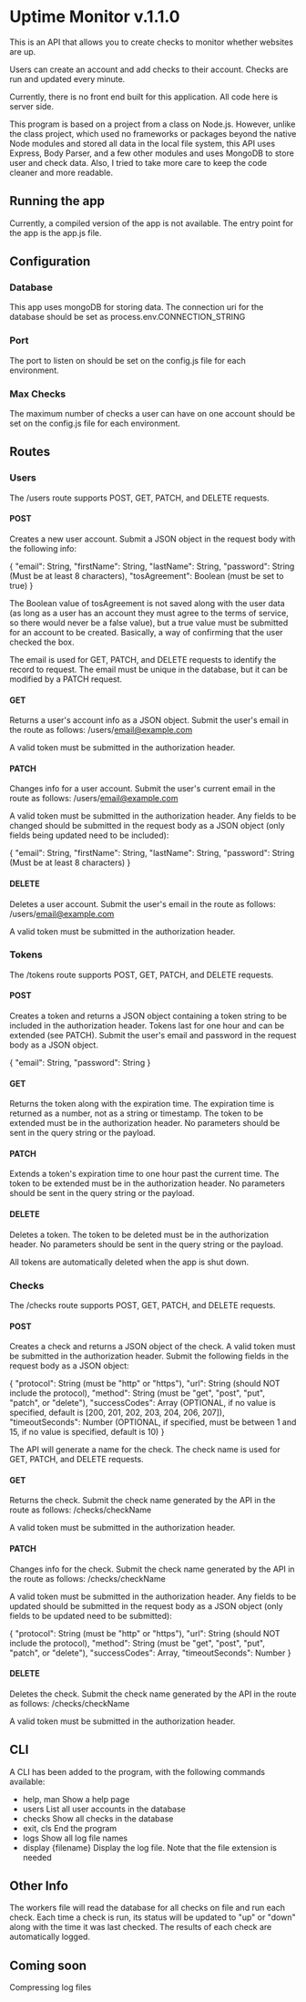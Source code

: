 # Uptime Monitor v.1.1.0

This is an API that allows you to create checks to monitor whether websites are up.

Users can create an account and add checks to their account. Checks are run and updated every minute.

Currently, there is no front end built for this application. All code here is server side.

This program is based on a project from a class on Node.js. However, unlike the class project, which used no frameworks or packages beyond the native Node modules and stored all data in the local file system, this API uses Express, Body Parser, and a few other modules and uses MongoDB to store user and check data. Also, I tried to take more care to keep the code cleaner and more readable.

## Running the app

Currently, a compiled version of the app is not available. The entry point for the app is the app.js file.

## Configuration

### Database

This app uses mongoDB for storing data. The connection uri for the database should be set as process.env.CONNECTION_STRING

### Port

The port to listen on should be set on the config.js file for each environment.

### Max Checks

The maximum number of checks a user can have on one account should be set on the config.js file for each environment.

## Routes

### Users

The /users route supports POST, GET, PATCH, and DELETE requests.

#### POST

Creates a new user account. Submit a JSON object in the request body with the following info:

{
  "email": String,
  "firstName": String,
  "lastName": String,
  "password": String (Must be at least 8 characters),
  "tosAgreement": Boolean (must be set to true)
}

The Boolean value of tosAgreement is not saved along with the user data (as long as a user has an account they must agree to the terms of service, so there would never be a false value), but a true value must be submitted for an account to be created. Basically, a way of confirming that the user checked the box.

The email is used for GET, PATCH, and DELETE requests to identify the record to request. The email must be unique in the database, but it can be modified by a PATCH request.

#### GET

Returns a user's account info as a JSON object. Submit the user's email in the route as follows: /users/email@example.com

A valid token must be submitted in the authorization header.

#### PATCH

Changes info for a user account. Submit the user's current email in the route as follows: /users/email@example.com

A valid token must be submitted in the authorization header. Any fields to be changed should be submitted in the request body as a JSON object (only fields being updated need to be included):

{
  "email": String,
  "firstName": String,
  "lastName": String,
  "password": String (Must be at least 8 characters)
}

#### DELETE

Deletes a user account. Submit the user's email in the route as follows: /users/email@example.com

A valid token must be submitted in the authorization header.

### Tokens

The /tokens route supports POST, GET, PATCH, and DELETE requests.

#### POST

Creates a token and returns a JSON object containing a token string to be included in the authorization header. Tokens last for one hour and can be extended (see PATCH). Submit the user's email and password in the request body as a JSON object.

{
  "email": String,
  "password": String
}

#### GET

Returns the token along with the expiration time. The expiration time is returned as a number, not as a string or timestamp. The token to be extended must be in the authorization header. No parameters should be sent in the query string or the payload.

#### PATCH

Extends a token's expiration time to one hour past the current time. The token to be extended must be in the authorization header. No parameters should be sent in the query string or the payload.

#### DELETE

Deletes a token. The token to be deleted must be in the authorization header. No parameters should be sent in the query string or the payload.

All tokens are automatically deleted when the app is shut down.

### Checks

The /checks route supports POST, GET, PATCH, and DELETE requests.

#### POST

Creates a check and returns a JSON object of the check. A valid token must be submitted in the authorization header. Submit the following fields in the request body as a JSON object:

{
  "protocol": String (must be "http" or "https"),
  "url": String (should NOT include the protocol),
  "method": String (must be "get", "post", "put", "patch", or "delete"),
  "successCodes": Array (OPTIONAL, if no value is specified, default is [200, 201, 202, 203, 204, 206, 207]),
  "timeoutSeconds": Number (OPTIONAL, if specified, must be between 1 and 15, if no value is specified, default is 10)
}

The API will generate a name for the check. The check name is used for GET, PATCH, and DELETE requests.

#### GET

Returns the check. Submit the check name generated by the API in the route as follows: /checks/checkName

A valid token must be submitted in the authorization header.

#### PATCH

Changes info for the check. Submit the check name generated by the API in the route as follows: /checks/checkName

A valid token must be submitted in the authorization header. Any fields to be updated should be submitted in the request body as a JSON object (only fields to be updated need to be submitted):

{
  "protocol": String (must be "http" or "https"),
  "url": String (should NOT include the protocol),
  "method": String (must be "get", "post", "put", "patch", or "delete"),
  "successCodes": Array,
  "timeoutSeconds": Number
}

#### DELETE

Deletes the check. Submit the check name generated by the API in the route as follows: /checks/checkName

A valid token must be submitted in the authorization header.

## CLI

A CLI has been added to the program, with the following commands available:

- help, man           Show a help page
- users               List all user accounts in the database
- checks              Show all checks in the database
- exit, cls           End the program
- logs                Show all log file names
- display {filename}  Display the log file. Note that the file extension is needed

## Other Info

The workers file will read the database for all checks on file and run each check. Each time a check is run, its status will be updated to "up" or "down" along with the time it was last checked. The results of each check are automatically logged.

## Coming soon

Compressing log files

